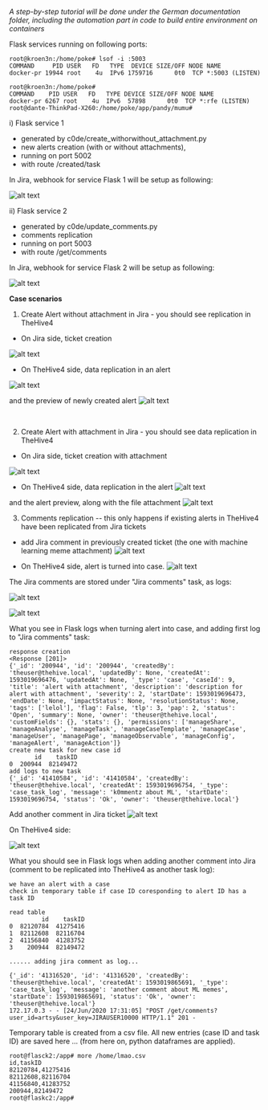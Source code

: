 
<i> A step-by-step tutorial will be done under the German documentation folder, 
       including the automation part in code to build entire environment on containers </i>


Flask services running on following ports:


```
root@kroen3n:/home/poke# lsof -i :5003
COMMAND     PID USER   FD   TYPE  DEVICE SIZE/OFF NODE NAME
docker-pr 19944 root    4u  IPv6 1759716      0t0  TCP *:5003 (LISTEN)

root@kroen3n:/home/poke#
COMMAND    PID USER   FD   TYPE DEVICE SIZE/OFF NODE NAME
docker-pr 6267 root    4u  IPv6  57898      0t0  TCP *:rfe (LISTEN)
root@dante-ThinkPad-X260:/home/poke/app/pandy/mumu# 
```

i) Flask service 1

- generated by c0de/create_withorwithout_attachment.py 
- new alerts creation (with or without attachments),  
- running on port 5002
- with route /created/task

In Jira, webhook for service Flask 1 will be setup as following:

![alt text](https://raw.githubusercontent.com/kroen3n/Jira-TheHive4-integration-/master/pics/webhook_new_alert.png)



ii) Flask service 2

- generated by c0de/update_comments.py
- comments replication
- running on port 5003
- with route /get/comments

In Jira, webhook for service Flask 2 will be setup as following:

![alt text](https://raw.githubusercontent.com/kroen3n/Jira-TheHive4-integration-/master/pics/webhook_comments.png)


<b> Case scenarios</b></br>

1) Create Alert without attachment in Jira - you should see replication in TheHive4

- On Jira side, ticket creation

![alt text](https://raw.githubusercontent.com/kroen3n/Jira-TheHive4-integration-/master/pics/wtf.png)

- On TheHive4 side, data replication in an alert

![alt text](https://raw.githubusercontent.com/kroen3n/Jira-TheHive4-integration-/master/pics/alert_thehive4_without_attachment.png)


and the preview of newly created alert
![alt text](https://raw.githubusercontent.com/kroen3n/Jira-TheHive4-integration-/master/pics/alert_without_attachment_preview.png)


</br>

2) Create Alert with attachment in Jira - you should see data replication in TheHive4

- On Jira side, ticket creation with attachment

![alt text](https://raw.githubusercontent.com/kroen3n/Jira-TheHive4-integration-/master/pics/jira_alert_with_attachment.png)

- On TheHive4 side, data replication in the alert
![alt text](https://raw.githubusercontent.com/kroen3n/Jira-TheHive4-integration-/master/pics/thehive4_with_attachment.png)

and the alert preview, along with the file attachment
![alt text](https://raw.githubusercontent.com/kroen3n/Jira-TheHive4-integration-/master/pics/thehive4_attachment_preview.png) 


3) Comments replication  -- this only happens if existing alerts in TheHive4 have been replicated from Jira tickets

- add Jira comment in previously created ticket (the one with machine learning meme attachment)
![alt text](https://raw.githubusercontent.com/kroen3n/Jira-TheHive4-integration-/master/pics/1st.png)

- On TheHive4 side, alert is turned into case. 
![alt text](https://raw.githubusercontent.com/kroen3n/Jira-TheHive4-integration-/master/pics/alert_turns_to_case.png)

The Jira comments are stored under "Jira comments" task, as logs:

![alt text](https://raw.githubusercontent.com/kroen3n/Jira-TheHive4-integration-/master/pics/created_task.png)

![alt text](https://raw.githubusercontent.com/kroen3n/Jira-TheHive4-integration-/master/pics/task_1st_log.png)


What you see in Flask logs when turning alert into case, and adding first log to "Jira comments" task:
```
response creation
<Response [201]>
{'_id': '200944', 'id': '200944', 'createdBy': 'theuser@thehive.local', 'updatedBy': None, 'createdAt': 1593019696476, 'updatedAt': None, '_type': 'case', 'caseId': 9, 'title': 'alert with attachment', 'description': 'description for alert with attachment', 'severity': 2, 'startDate': 1593019696473, 'endDate': None, 'impactStatus': None, 'resolutionStatus': None, 'tags': ['lelol'], 'flag': False, 'tlp': 3, 'pap': 2, 'status': 'Open', 'summary': None, 'owner': 'theuser@thehive.local', 'customFields': {}, 'stats': {}, 'permissions': ['manageShare', 'manageAnalyse', 'manageTask', 'manageCaseTemplate', 'manageCase', 'manageUser', 'managePage', 'manageObservable', 'manageConfig', 'manageAlert', 'manageAction']}
create new task for new case id
       id    taskID
0  200944  82149472
add logs to new task
{'_id': '41410584', 'id': '41410584', 'createdBy': 'theuser@thehive.local', 'createdAt': 1593019696754, '_type': 'case_task_log', 'message': 'k0mmentz about ML', 'startDate': 1593019696754, 'status': 'Ok', 'owner': 'theuser@thehive.local'}
```

Add another comment in Jira ticket
![alt text](https://raw.githubusercontent.com/kroen3n/Jira-TheHive4-integration-/master/pics/2nd.png)


On TheHive4 side:

![alt text](https://raw.githubusercontent.com/kroen3n/Jira-TheHive4-integration-/master/pics/task_2ndlog.png)

What you should see in Flask logs when adding another comment into Jira (comment to be replicated into TheHive4 as another task log):

```
we have an alert with a case
check in temporary table if case ID coresponding to alert ID has a task ID

read table
         id    taskID
0  82120784  41275416
1  82112608  82116704
2  41156840  41283752
3    200944  82149472

...... adding jira comment as log...

{'_id': '41316520', 'id': '41316520', 'createdBy': 'theuser@thehive.local', 'createdAt': 1593019865691, '_type': 'case_task_log', 'message': 'another comment about ML memes', 'startDate': 1593019865691, 'status': 'Ok', 'owner': 'theuser@thehive.local'}
172.17.0.3 - - [24/Jun/2020 17:31:05] "POST /get/comments?user_id=artsy&user_key=JIRAUSER10000 HTTP/1.1" 201 -
```

Temporary table is created from a csv file. All new entries (case ID and task ID) are saved here ...  (from here on, python dataframes are applied).
```
root@flasck2:/app# more /home/lmao.csv 
id,taskID
82120784,41275416
82112608,82116704
41156840,41283752
200944,82149472
root@flaskc2:/app# 
```



